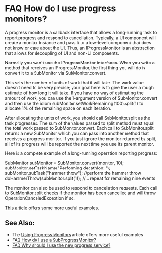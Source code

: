 

FAQ How do I use progress monitors?
===================================

A progress monitor is a callback interface that allows a long-running task to report progress and respond to cancellation. Typically, a UI component will create a monitor instance and pass it to a low-level component that does not know or care about the UI. Thus, an IProgressMonitor is an abstraction that allows for decoupling of UI and non-UI components.

Normally you won't use the IProgressMonitor interfaces. When you write a method that receives an IProgressMonitor, the first thing you will do is convert it to a SubMonitor via SubMonitor.convert.

This sets the number of units of work that it will take. The work value doesn't need to be very precise; your goal here is to give the user a rough estimate of how long it will take. If you have no way of estimating the amount of work, you can use the 1-argument version of SubMonitor.convert and then use the idiom subMonitor.setWorkRemaining(100).split(1) to allocate 1% of the remaining space on each iteration.

After allocating the units of work, you should call SubMonitor.split as the task progresses. The sum of the values passed to split method must equal the total work passed to SubMonitor.convert. Each call to SubMonitor.split returns a new SubMonitor which you can pass into another method that receives a progress monitor. If you just ignore the monitor returned by split, all of its progress will be reported the next time you use its parent monitor.

Here is a complete example of a long-running operation reporting progress:

   SubMonitor subMonitor = SubMonitor.convert(monitor, 10);
   subMonitor.setTaskName("Performing decathlon: ");
   subMonitor.subTask("hammer throw");
   //perform the hammer throw
   doHammerThrow(subMonitor.split(1));
   //... repeat for remaining nine events

The monitor can also be used to respond to cancellation requests. Each call to SubMonitor.split checks if the monitor has been cancelled and will throw OperationCanceledException if so.

[This article](https://eclipse.org/articles/Article-Progress-Monitors/article.html) offers some more useful examples.

See Also:
---------

*   The [Using Progress Monitors](https://eclipse.org/articles/Article-Progress-Monitors/article.html) article offers more useful examples
*   [FAQ How do I use a SubProgressMonitor?](./FAQ_How_do_I_use_a_SubProgressMonitor.md "FAQ How do I use a SubProgressMonitor?")
*   [FAQ Why should I use the new progress service?](./FAQ_Why_should_I_use_the_new_progress_service.md "FAQ Why should I use the new progress service?")

